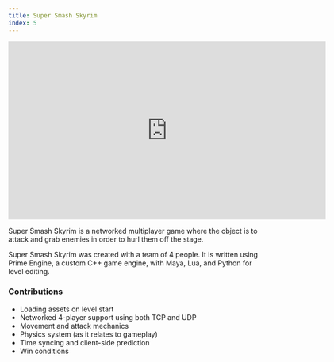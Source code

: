 ```yaml
---
title: Super Smash Skyrim
index: 5
---
```


<iframe src="https://youtube.com/embed/4ifTNHY9b8s" width="640" height="360" frameborder="0" allowfullscreen></iframe>

<br/>

Super Smash Skyrim is a networked multiplayer game where the object is to attack and grab enemies in order to hurl them off the stage.

Super Smash Skyrim was created with a team of 4 people. It is written using Prime Engine, a custom C++ game engine, with Maya, Lua, and Python for level editing.

### Contributions

- Loading assets on level start
- Networked 4-player support using both TCP and UDP
- Movement and attack mechanics
- Physics system (as it relates to gameplay)
- Time syncing and client-side prediction
- Win conditions
